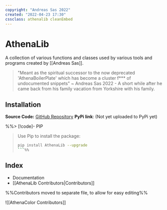 ```yaml
---
copyright: "Andreas Sas 2022"
created: "2022-04-23 17:30"
cssclass: athenalib cleanEmbed
---
```


# AthenaLib
A collection of various functions and classes used by various tools and programs created by [[Andreas Sas]]. 

> "Meant as the spiritual successor to the now deprecated 'AthenaBoilerPlate' which has become a cluster f*** of undocumented snippets"
~ Andreas Sas 2022 - A short while after he came back from his family vacation from Yorkshire with his family.

## Installation
**Source Code:** [GitHub Repository](https://github.com/DirectiveAthena/VerSC-AthenaLib)
**PyPi link**: <span class="red"/>(Not yet uploaded to PyPi yet)

%%> [!code]- PIP
> Use Pip to install the package:
> ```bash
> pip install AthenaLib --upgrade
> ```%%

## Index
- Documentation
- [[AthenaLib Contributors|Contributors]]

%%Contributors moved to separate file, to allow for easy editing%%

![[AthenaColor Contributors]]